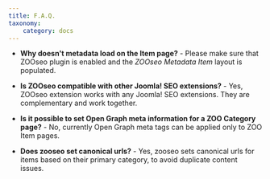 ```yaml
---
title: F.A.Q.
taxonomy:
    category: docs
---
```


* **Why doesn't metadata load on the Item page?** - Please make sure that ZOOseo plugin is enabled and the *ZOOseo Metadata Item* layout is populated.

* **Is ZOOseo compatible with other Joomla! SEO extensions?** - Yes, ZOOseo extension works with any Joomla! SEO extensions. They are complementary and work together.

* **Is it possible to set Open Graph meta information for a ZOO Category page?** - No, currently Open Graph meta tags can be applied only to ZOO Item pages.

* **Does zooseo set canonical urls?** - Yes, zooseo sets canonical urls for items based on their primary category, to avoid duplicate content issues.

